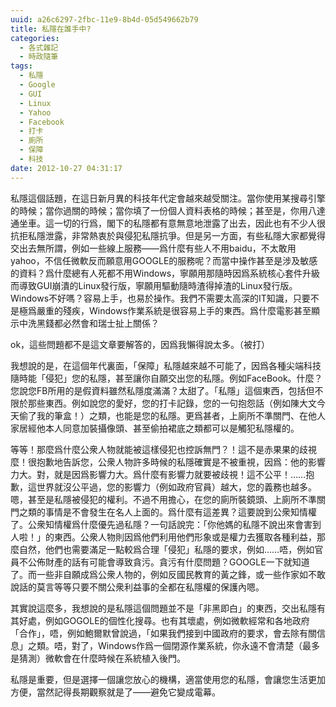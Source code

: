 ```yaml
---
uuid: a26c6297-2fbc-11e9-8b4d-05d549662b79
title: 私隱在誰手中?
categories:
  - 各式雜記
  - 時政隨筆
tags:
  - 私隱
  - Google
  - GUI
  - Linux
  - Yahoo
  - Facebook
  - 打卡
  - 廁所
  - 保障
  - 科技
date: 2012-10-27 04:31:17
---
```



私隱這個話題，在這日新月異的科技年代定會越來越受關注。當你使用某搜尋引擎的時候；當你過關的時候；當你填了一份個人資料表格的時候；甚至是，你用八達通坐車。這一切的行爲，閣下的私隱都有意無意地泄露了出去，因此也有不少人很抗拒私隱泄露，非常熱衷於與侵犯私隱抗爭。但是另一方面，有些私隱大家都覺得交出去無所謂，例如一些線上服務——爲什麼有些人不用baidu，不太敢用yahoo，不信任微軟反而願意用GOOGLE的服務呢？而當中操作甚至是涉及敏感的資料？爲什麼總有人死都不用Windows，寧願用那隨時因爲系統核心套件升級而導致GUI崩潰的Linux發行版，寧願用驅動隨時渣得掉渣的Linux發行版。Windows不好嗎？容易上手，也易於操作。我們不需要太高深的IT知識，只要不是極爲嚴重的殘疾，Windows作業系統是很容易上手的東西。爲什麼電影甚至顯示中洗黑錢都必然會和瑞士扯上關係？


ok，這些問題都不是這文章要解答的，因爲我懶得說太多。（被打）

我想說的是，在這個年代裏面，「保障」私隱越來越不可能了，因爲各種尖端科技隨時能「侵犯」您的私隱，甚至讓你自願交出您的私隱。例如FaceBook。什麼？您說您FB所用的是假資料雖然私隱度滿滿？太甜了。「私隱」這個東西，包括但不限於那些東西。例如說您的愛好，您的打卡記錄，您的一句抱怨話（例如陳大文今天偷了我的筆盒！）之類，也能是您的私隱。更爲甚者，上廁所不準關門、在他人家居經他本人同意加裝攝像頭、甚至偷拍裙底之類都可以是觸犯私隱權的。

等等！那麼爲什麼公衆人物就能被這樣侵犯也控訴無門？！這不是赤果果的歧視麼！很抱歉地告訴您，公衆人物許多時候的私隱確實是不被重視，因爲：他的影響力大。對，就是因爲影響力大。爲什麼有影響力就要被歧視！這不公平！……抱歉，這世界就沒公平過，您的影響力（例如政府官員）越大，您的義務也越多。嗯，甚至是私隱被侵犯的權利。不過不用擔心，在您的廁所裝鏡頭、上廁所不準關門之類的事情是不會發生在名人上面的。爲什麼有這差異？這要說到公衆知情權了。公衆知情權爲什麼優先過私隱？一句話說完：「你他媽的私隱不說出來會害到人啦！」的東西。公衆人物則因爲他們利用他們形象或是權力去獲取各種利益，那麼自然，他們也需要滿足一點較爲合理「侵犯」私隱的要求，例如……唔，例如官員不公佈財產的話有可能會導致貪污。貪污有什麼問題？GOOGLE一下就知道了。而一些非自願成爲公衆人物的，例如反國民教育的黃之鋒，或一些作家如不敢說話的莫言等等只要不關公衆利益事的全都在私隱權的保護內嗯。

其實說這麼多，我想說的是私隱這個問題並不是「非黑即白」的東西，交出私隱有其好處，例如GOGOLE的個性化搜尋。也有其壞處，例如微軟經常和各地政府「合作」，唔，例如鮑爾默曾說過，「如果我們接到中國政府的要求，會去除有關信息」之類。唔，對了，Windows作爲一個閉源作業系統，你永遠不會清楚（最多是猜測）微軟會在什麼時候在系統植入後門。

私隱是重要，但是選擇一個讓您放心的機構，適當使用您的私隱，會讓您生活更加方便，當然記得長期觀察就是了——避免它變成電幕。
